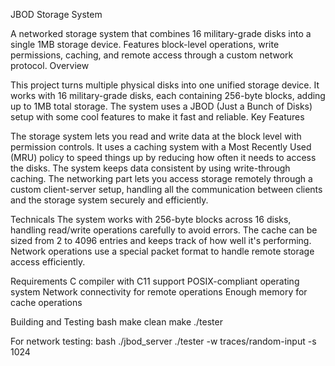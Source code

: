JBOD Storage System

A networked storage system that combines 16 military-grade disks into a single 1MB storage device. Features block-level operations, write permissions, caching, and remote access through a custom network protocol.
Overview

This project turns multiple physical disks into one unified storage device. It works with 16 military-grade disks, each containing 256-byte blocks, adding up to 1MB total storage. The system uses a JBOD (Just a Bunch of Disks) setup with some cool features to make it fast and reliable.
Key Features

The storage system lets you read and write data at the block level with permission controls. It uses a caching system with a Most Recently Used (MRU) policy to speed things up by reducing how often it needs to access the disks. The system keeps data consistent by using write-through caching.
The networking part lets you access storage remotely through a custom client-server setup, handling all the communication between clients and the storage system securely and efficiently.

Technicals
The system works with 256-byte blocks across 16 disks, handling read/write operations carefully to avoid errors. The cache can be sized from 2 to 4096 entries and keeps track of how well it's performing. Network operations use a special packet format to handle remote storage access efficiently.

Requirements
C compiler with C11 support
POSIX-compliant operating system
Network connectivity for remote operations
Enough memory for cache operations

Building and Testing
bash
make clean
make
./tester

For network testing:
bash
./jbod_server
./tester -w traces/random-input -s 1024
